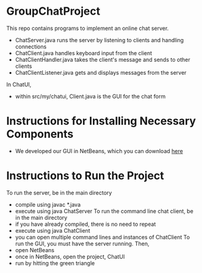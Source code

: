 # GroupChatProject

This repo contains programs to implement an online chat server.

* ChatServer.java runs the server by listening to clients and handling connections
* ChatClient.java handles keyboard input from the client
* ChatClientHandler.java takes the client's message and sends to other clients
* ChatClientListener.java gets and displays messages from the server

In ChatUI,
* within src/my/chatui, Client.java is the GUI for the chat form

# Instructions for Installing Necessary Components
* We developed our GUI in NetBeans, which you can download [here](https://netbeans.org/downloads/)

# Instructions to Run the Project
To run the server, be in the main directory
* compile using javac *.java
* execute using java ChatServer
To run the command line chat client, be in the main directory
* if you have already compiled, there is no need to repeat
* execute using java ChatClient
* you can open multiple command lines and instances of ChatClient
To run the GUI, you must have the server running. Then,
* open NetBeans
* once in NetBeans, open the project, ChatUI
* run by hitting the green triangle

